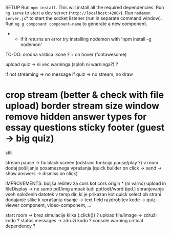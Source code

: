 SETUP
Run `npm install`. This will install all the required dependencies.
Run `ng serve` to start a dev server (`http://localhost:4200/`).
Run `nodemon server.js`* to start the socket listener (run in separate command window).
Run `ng g component component-name` to generate a new component.

* - if it returns an error try installing nodemon with 'npm install -g nodemon'


TO-DO:
orodna vrstica ikone ? + on hover (fontawesome)

upload quiz -> ni vec warninga (sploh ni warninga?) ?

if not streaming -> no message
if quiz -> no stream, no draw

crop stream (better & check with file upload)
border stream size window
remove hidden answer types for essay questions
sticky footer (guest -> big quiz)
=============================
stili

stream pause -> fix black screen (odstrani funkcijo pause/play ?)
v room dodaj pošiljanje posameznega vprašanja (quick builder on click -> send -> show answers -> dismiss on click)

IMPROVEMENTS:
boljša rešitev za cors kot cors origin * (ni varno)
upload in fileDisplay -> ne samo pdf/img ampak tudi ppt/odt/word (ipd.)
shranjevanje vseh naloženih datotek v temp dir, ki je prikazan kot quick select ob strani
dodajanje slike k vprašanju
risanje -> text field
razdrobitev kode -> quiz-viewer component, video-component, ...

start room -> brez simulacije klika (.click()) ?
upload file/image -> združi kodo ?
status messages -> združi kodo ?
console warning critical dependency ?
